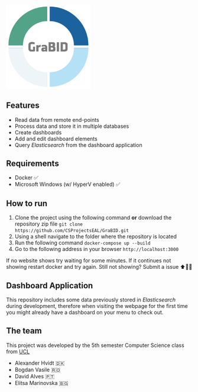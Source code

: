 <img src="https://github.com/CSProjectsEAL/GraBID/raw/master/images/Logo-white.png" width="230">

## Features

- Read data from remote end-points
- Process data and store it in multiple databases
- Create dashboards
- Add and edit dashboard elements
- Query *Elasticsearch* from the dashboard application

## Requirements

* Docker ✅
* Microsoft Windows (w/ HyperV enabled) ✅

## How to run
1. Clone the project using the  following command **or** download the repository zip file
`git clone https://github.com/CSProjectsEAL/GraBID.git`
1. Using a shell navigate to the folder where the repository is located
1. Run the following command
`docker-compose up --build`
1. Go to the following address in your browser
`http://localhost:3000`

If no website shows try waiting for some minutes. If it continues not showing restart docker and try again. Still not showing? Submit a issue ⬆️👍🏻

## Dashboard Application
This repository includes some data previously stored in *Elasticsearch* during development, therefore when visiting the webpage for the first time you might already have a dashboard on your menu to check out.

## The team
This project was developed by the 5th semester Computer Science class from [UCL](https://www.ucl.dk)

- Alexander Hvidt 🇩🇰
- Bogdan Vasile 🇷🇴
- David Alves 🇵🇹
- Elitsa Marinovska 🇧🇬
